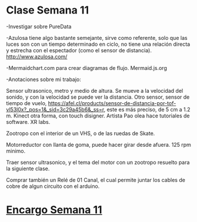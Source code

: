 # Clase Semana 11

-Investigar sobre PureData

-Azulosa tiene algo bastante semejante, sirve como referente, solo que las luces son con un tiempo determinado en ciclo, no tiene una relación directa y estrecha con el espectador (como el sensor de distancia). http://www.azulosa.com/

-Mermaidchart.com para crear diagramas de flujo. Mermaid.js.org

-Anotaciones sobre mi trabajo:

Sensor ultrasonico, metro y medio de altura. Se mueve a la velocidad del sonido, y con la velocidad se puede ver la distancia.
Otro sensor, sensor de tiempo de vuelo, https://afel.cl/products/sensor-de-distancia-por-tof-vl53l0x?_pos=1&_sid=3c29a45b6&_ss=r, este es más preciso, de 5 cm a 1.2 m. 
Kinect otra forma, con touch disigner. Artista Pao olea hace tutoriales de software. XR labs. 

Zootropo con el interior de un VHS, o de las ruedas de Skate. 

Motorreductor con llanta de goma, puede hacer girar desde afuera. 125 rpm minimo.

Traer sensor ultrasonico, y el tema del motor con un zootropo resuelto para la siguiente clase.

Comprar también un Relé de 01 Canal, el cual permite juntar los cables de cobre de algun circuito con el arduino.


# [Encargo Semana 11](https://github.com/Martobrave/taco122-037-bitacora-martobrave/tree/c110fb535f0c1dab3244ea214c0df737d5fdc5e0/Semana%2011/Encargo%20Semana%2011)
